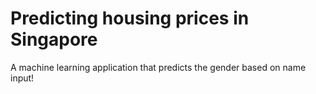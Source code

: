 # Predicting housing prices in Singapore
A machine learning application that predicts the gender based on name input!
